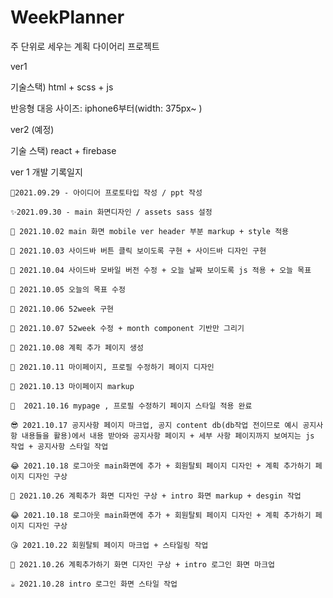 # WeekPlanner
주 단위로 세우는 계획 다이어리 프로젝트

ver1 

기술스택) html + scss + js

반응형 대응 사이즈: iphone6부터(width: 375px~ ) 

ver2 (예정)

기술 스택)  react + firebase

ver 1 개발 기록일지
```
🎉2021.09.29 - 아이디어 프로토타입 작성 / ppt 작성

✨2021.09.30 - main 화면디자인 / assets sass 설정 

🎨 2021.10.02 main 화면 mobile ver header 부분 markup + style 적용

🔨 2021.10.03 사이드바 버튼 클릭 보이도록 구현 + 사이드바 디자인 구현 

📃 2021.10.04 사이드바 모바일 버전 수정 + 오늘 날짜 보이도록 js 적용 + 오늘 목표 

🎀 2021.10.05 오늘의 목표 수정 

🧶 2021.10.06 52week 구현

🔧 2021.10.07 52week 수정 + month component 기반만 그리기 

📝 2021.10.08 계획 추가 페이지 생성 

📌 2021.10.11 마이페이지, 프로필 수정하기 페이지 디자인

🥙 2021.10.13 마이페이지 markup 

🍫  2021.10.16 mypage , 프로필 수정하기 페이지 스타일 적용 완료 

😎 2021.10.17 공지사항 페이지 마크업, 공지 content db(db작업 전이므로 예시 공지사항 내용들을 활용)에서 내용 받아와 공지사항 페이지 + 세부 사항 페이지까지 보여지는 js 작업 + 공지사항 스타일 작업

😂 2021.10.18 로그아웃 main화면에 추가 + 회원탈퇴 페이지 디자인 + 계획 추가하기 페이지 디자인 구상

🍔 2021.10.26 계획추가 화면 디자인 구상 + intro 화면 markup + desgin 작업 

😂 2021.10.18 로그아웃 main화면에 추가 + 회원탈퇴 페이지 디자인 + 계획 추가하기 페이지 디자인 구상 

😘 2021.10.22 회원탈퇴 페이지 마크업 + 스타일링 작업 

🥨 2021.10.26 계획추가하기 화면 디자인 구상 + intro 로그인 화면 마크업 

☕ 2021.10.28 intro 로그인 화면 스타일 작업 
```
